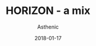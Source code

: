 ---
title: "HORIZON - a mix"
subtitle: "Asthenic"
customForwardUrl: "https://www.youtube.com/watch?v=8rYo77vTAlg"
displayImg: "https://img.youtube.com/vi/8rYo77vTAlg/0.jpg"
date: "2018-01-17"
newTab: true 
---